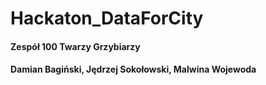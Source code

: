 # Hackaton_DataForCity
#### Zespół 100 Twarzy Grzybiarzy
#### Damian Bagiński, Jędrzej Sokołowski, Malwina Wojewoda 

